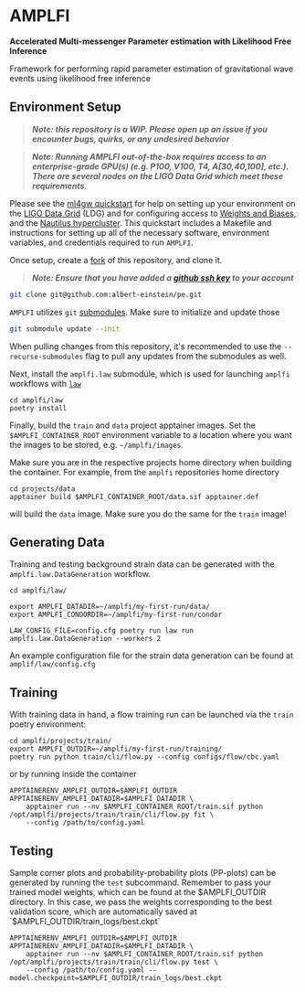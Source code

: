 # AMPLFI
**Accelerated Multi-messenger Parameter estimation with Likelihood Free Inference**

Framework for performing rapid parameter estimation of gravitational wave events using likelihood free inference

## Environment Setup
> **_Note: this repository is a WIP. Please open up an issue if you encounter bugs, quirks, or any undesired behavior_**

> **_Note: Running AMPLFI out-of-the-box requires access to an enterprise-grade GPU(s) (e.g. P100, V100, T4, A[30,40,100], etc.). There are several nodes on the LIGO Data Grid which meet these requirements_**.

Please see the [ml4gw quickstart](https://github.com/ml4gw/quickstart/) for help on setting up your environment 
on the [LIGO Data Grid](https://computing.docs.ligo.org/guide/computing-centres/ldg/) (LDG) and for configuring access to [Weights and Biases](https://wandb.ai), and the [Nautilus hypercluster](https://ucsd-prp.gitlab.io/). 
This quickstart includes a Makefile and instructions for setting up all of the necessary software, environment variables, and credentials required to run `AMPLFI`. 

Once setup, create a [fork](https://docs.github.com/en/pull-requests/collaborating-with-pull-requests/working-with-forks/fork-a-repo) of this repository, and clone it.

> **_Note: Ensure that you have added a [github ssh key](https://docs.github.com/en/authentication/connecting-to-github-with-ssh/adding-a-new-ssh-key-to-your-github-account) to your account_**

```bash
git clone git@github.com:albert-einstein/pe.git
```

`AMPLFI` utilizes `git` [submodules](https://git-scm.com/book/en/v2/Git-Tools-Submodules). Make sure to initialize and update those

```bash
git submodule update --init
```

When pulling changes from this repository, it's recommended to use the `--recurse-submodules` flag to pull any updates from the submodules as well.

Next, install the `amplfi.law` submodule, which is used for launching `amplfi` workflows with [`law`](https://github.com/riga/law)

```console
cd amplfi/law
poetry install
```

Finally, build the `train` and `data` project apptainer images. Set the `$AMPLFI_CONTAINER_ROOT` environment variable
to a location where you want the images to be stored, e.g. `~/amplfi/images`. 

Make sure you are in the respective projects home directory when building the container. For example, from the 
`amplfi` repositories home directory

```console
cd projects/data
apptainer build $AMPLFI_CONTAINER_ROOT/data.sif apptainer.def
```
will build the `data` image. Make sure you do the same for the `train` image!

## Generating Data
Training and testing background strain data can be generated with the `amplfi.law.DataGeneration` workflow.

```console
cd amplfi/law/

export AMPLFI_DATADIR=~/amplfi/my-first-run/data/
export AMPLFI_CONDORDIR=~/amplfi/my-first-run/condor

LAW_CONFIG_FILE=config.cfg poetry run law run amplfi.law.DataGeneration --workers 2
```

An example configuration file for the strain data generation can be found at `amplif/law/config.cfg`


## Training
With training data in hand, a flow training run can be launched via the `train` poetry environment:

```console
cd amplfi/projects/train/
export AMPLFI_OUTDIR=~/amplfi/my-first-run/training/
poetry run python train/cli/flow.py --config configs/flow/cbc.yaml
```

or by running inside the container

```console
APPTAINERENV_AMPLFI_OUTDIR=$AMPLFI_OUTDIR APPTAINERENV_AMPLFI_DATADIR=$AMPLFI_DATADIR \
    apptainer run --nv $AMPLFI_CONTAINER_ROOT/train.sif python /opt/amplfi/projects/train/train/cli/flow.py fit \
    --config /path/to/config.yaml
```

## Testing
Sample corner plots and probability-probability plots (PP-plots) can be generated by running the `test` subcommand. 
Remember to pass your trained model weights, which can be found at the $AMPLFI_OUTDIR directory. In this case,
we pass the weights corresponding to the best validation score, which are automatically saved at `$AMPLFI_OUTDIR/train_logs/best.ckpt`

```console
APPTAINERENV_AMPLFI_OUTDIR=$AMPLFI_OUTDIR APPTAINERENV_AMPLFI_DATADIR=$AMPLFI_DATADIR \
    apptainer run --nv $AMPLFI_CONTAINER_ROOT/train.sif python /opt/amplfi/projects/train/train/cli/flow.py test \
    --config /path/to/config.yaml --model.checkpoint=$AMPLFI_OUTDIR/train_logs/best.ckpt
```
